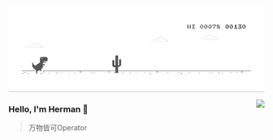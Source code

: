 <p align="center">
  <img align="center" src="https://raw.githubusercontent.com/praveenscience/praveenscience/master/dino.gif"/>
</p>

<img align="right" src="https://github-readme-stats.vercel.app/api?username=Ghostbaby&show_icons=true&icon_color=805AD5&text_color=718096&bg_color=ffffff&hide_title=true" />

### Hello, I'm Herman 👋

> 万物皆可Operator
